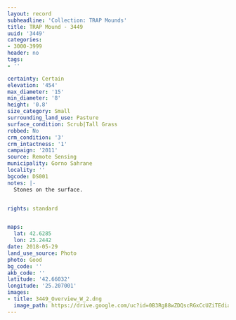 ```yaml
---
layout: record
subheadline: 'Collection: TRAP Mounds'
title: TRAP Mound - 3449
uuid: '3449'
categories:
- 3000-3999
header: no
tags:
- ''

certainty: Certain
elevation: '454'
max_diameter: '15'
min_diameter: '8'
height: '0.8'
size_category: Small
surrounding_land_use: Pasture
surface_condition: Scrub|Tall Grass
robbed: No
crm_condition: '3'
crm_intactness: '1'
campaign: '2011'
source: Remote Sensing
municipality: Gorno Sahrane
locality: ''
bgcode: DS001
notes: |-
  Stones on the surface.


rights: standard


maps:
  lat: 42.6285
  lon: 25.2442
date: 2018-05-29
land_use_source: Photo
photo: Good
bg_code: ''
akb_code: ''
latitude: '42.66032'
longitude: '25.207001'
images:
- title: 3449_Overview_W_2.dng
  image_path: https://drive.google.com/uc?id=0B3Rg88wZDQscRGxCcUZiTEdiaG8
---
```

